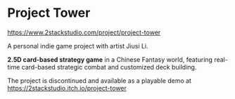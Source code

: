 # Project Tower


https://www.2stackstudio.com/project/project-tower
 
A personal indie game project with artist Jiusi Li.

**2.5D card-based strategy game** in a Chinese Fantasy world, featuring real-time card-based strategic combat and customized deck building.

The project is discontinued and available as a playable demo at https://2stackstudio.itch.io/project-tower